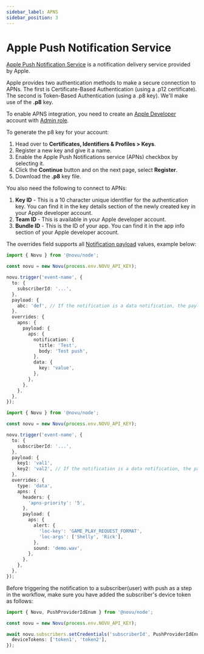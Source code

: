 ```yaml
---
sidebar_label: APNS
sidebar_position: 3
---
```


# Apple Push Notification Service

[Apple Push Notification Service](https://docs.expo.dev/push-notifications/overview/) is a notification delivery service provided by Apple.

Apple provides two authentication methods to make a secure connection to APNs. The first is Certificate-Based Authentication (using a .p12 certificate). The second is Token-Based Authentication (using a .p8 key). We'll make use of the **.p8** key.

To enable APNS integration, you need to create an [Apple Developer](https://developer.apple.com.) account with [Admin role](https://appstoreconnect.apple.com/access/users).

To generate the p8 key for your account:
<br />

1. Head over to **Certificates, Identifiers & Profiles > Keys**.
2. Register a new key and give it a name.
3. Enable the Apple Push Notifications service (APNs) checkbox by selecting it.
4. Click the **Continue** button and on the next page, select **Register**.
5. Download the **.p8** key file.

You also need the following to connect to APNs:

1. **Key ID** - This is a 10 character unique identifier for the authentication key. You can find it in the key details section of the newly created key in your Apple developer account.
2. **Team ID** - This is available in your Apple developer account.
3. **Bundle ID** - This is the ID of your app. You can find it in the app info section of your Apple developer account.

The overrides field supports all [Notification payload](https://developer.apple.com/documentation/usernotifications/setting_up_a_remote_notification_server/generating_a_remote_notification?language=objc) values, example below:

<Tabs>
  <TabItem value="nodejs" label="Node.js" default>

```ts
import { Novu } from '@novu/node';

const novu = new Novu(process.env.NOVU_API_KEY);

novu.trigger('event-name', {
  to: {
    subscriberId: '...',
  },
  payload: {
    abc: 'def', // If the notification is a data notification, the payload will be sent as the data
  },
  overrides: {
    apns: {
      payload: {
        aps: {
          notification: {
            title: 'Test',
            body: 'Test push',
          },
          data: {
            key: 'value',
          },
        },
      },
    },
  },
});
```

```ts
import { Novu } from '@novu/node';

const novu = new Novu(process.env.NOVU_API_KEY);

novu.trigger('event-name', {
  to: {
    subscriberId: '...',
  },
  payload: {
    key1: 'val1',
    key2: 'val2', // If the notification is a data notification, the payload will be sent as the data
  },
  overrides: {
    type: 'data',
    apns: {
      headers: {
        'apns-priority': '5',
      },
      payload: {
        aps: {
          alert: {
            'loc-key': 'GAME_PLAY_REQUEST_FORMAT',
            'loc-args': ['Shelly', 'Rick'],
          },
          sound: 'demo.wav',
        },
      },
    },
  },
});
```

  </TabItem>
</Tabs>

Before triggering the notification to a subscriber(user) with push as a step in the workflow, make sure you have added the subscriber's device token as follows:

```typescript
import { Novu, PushProviderIdEnum } from '@novu/node';

const novu = new Novu(process.env.NOVU_API_KEY);

await novu.subscribers.setCredentials('subscriberId', PushProviderIdEnum.APNS, {
  deviceTokens: ['token1', 'token2'],
});
```
